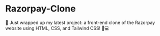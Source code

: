 # Razorpay-Clone
🎥 Just wrapped up my latest project: a front-end clone of the Razorpay website using HTML, CSS, and Tailwind CSS! 🚀💻
